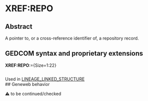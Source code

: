 ﻿# XREF:REPO
## Abstract
A pointer to, or a cross-reference identifier of, a repository record.


## GEDCOM syntax and proprietary extensions

**XREF:REPO**:={Size=1:22}
<pre>
</pre>
Used in <a href=Ged.LINEAGE_LINKED_STRUCTURE.md>LINEAGE_LINKED_STRUCTURE</a><br />## Geneweb behavior


:warning: to be continued/checked

